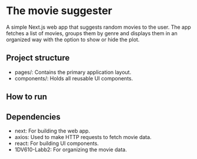 # The movie suggester

A simple Next.js web app that suggests random movies to the user. The app fetches a list of movies, groups them by genre and displays them in an organized way with the option to show or hide the plot.

## Project structure

- pages/: Contains the primary application layout.
- components/: Holds all reusable UI components.

## How to run

## Dependencies 

- next: For building the web app.
- axios: Used to make HTTP requests to fetch movie data.
- react: For building UI components.
- 1DV610-Labb2: For organizing the movie data.
